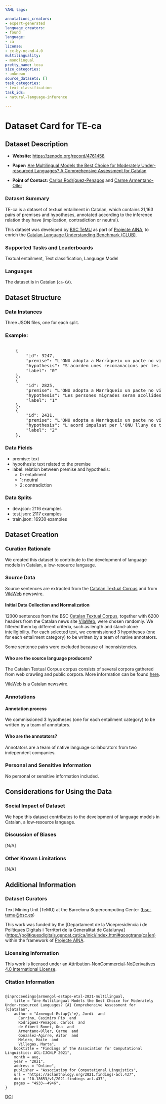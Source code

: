 ```yaml
---
YAML tags:

annotations_creators:
- expert-generated
language_creators:
- found
language:
- ca
license:
- cc-by-nc-nd-4.0
multilinguality:
- monolingual
pretty_name: teca
size_categories:
- unknown
source_datasets: []
task_categories:
- text-classification
task_ids:
- natural-language-inference

---
```


# Dataset Card for TE-ca


## Dataset Description

- **Website:** https://zenodo.org/record/4761458

- **Paper:** [Are Multilingual Models the Best Choice for Moderately Under-resourced Languages? A Comprehensive Assessment for Catalan](https://arxiv.org/abs/2107.07903)

- **Point of Contact:** [Carlos Rodríguez-Penagos](carlos.rodriguez1@bsc.es) and [Carme Armentano-Oller](carme.armentano@bsc.es)


### Dataset Summary

TE-ca is a dataset of textual entailment in Catalan, which contains 21,163 pairs of premises and hypotheses, annotated according to the inference relation they have (implication, contradiction or neutral).

This dataset was developed by [BSC TeMU](https://temu.bsc.es/) as part of [Projecte AINA](https://politiquesdigitals.gencat.cat/ca/economia/catalonia-ai/aina/), to enrich the [Catalan Language Understanding Benchmark (CLUB)](https://club.aina.bsc.es/). 

### Supported Tasks and Leaderboards

Textual entailment, Text classification, Language Model

### Languages

The dataset is in Catalan (`ca-CA`).

## Dataset Structure

### Data Instances

Three JSON files, one for each split.

### Example:

<pre>
    
    {
        "id": 3247,
        "premise": "L'ONU adopta a Marràqueix un pacte no vinculant per les migracions",
        "hypothesis": "S'acorden unes recomanacions per les persones migrades a Marràqueix",
        "label": "0"
    },
    {
        "id": 2825,
        "premise": "L'ONU adopta a Marràqueix un pacte no vinculant per les migracions",
        "hypothesis": "Les persones migrades seran acollides a Marràqueix",
        "label": "1"
    },
    {
        "id": 2431,
        "premise": "L'ONU adopta a Marràqueix un pacte no vinculant per les migracions",
        "hypothesis": "L'acord impulsat per l'ONU lluny de tancar-se",
        "label": "2"
    },
</pre>

### Data Fields

- premise: text
- hypothesis: text related to the premise
- label: relation between premise and hypothesis:
    * 0: entailment
    * 1: neutral
    * 2: contradiction
    
### Data Splits

* dev.json: 2116 examples
* test.json: 2117 examples
* train.json: 16930 examples

## Dataset Creation

### Curation Rationale
We created this dataset to contribute to the development of language models in Catalan, a low-resource language.

### Source Data

Source sentences are extracted from the [Catalan Textual Corpus](https://doi.org/10.5281/zenodo.4519349) and from [VilaWeb](https://www.vilaweb.cat) newswire.

#### Initial Data Collection and Normalization

12000 sentences from the BSC [Catalan Textual Corpus](https://doi.org/10.5281/zenodo.4519349), together with 6200 headers from the Catalan news site [VilaWeb](https://www.vilaweb.cat), were chosen randomly. We filtered them by different criteria, such as length and stand-alone intelligibility. For each selected text, we commissioned 3 hypotheses (one for each entailment category) to be written by a team of native annotators. 

Some sentence pairs were excluded because of inconsistencies. 

#### Who are the source language producers?

The Catalan Textual Corpus corpus consists of several corpora gathered from web crawling and public corpora. More information can be found [here](https://doi.org/10.5281/zenodo.4519349).

[VilaWeb](https://www.vilaweb.cat) is a Catalan newswire.

### Annotations

#### Annotation process

We commissioned 3 hypotheses (one for each entailment category) to be written by a team of annotators. 

#### Who are the annotators?

Annotators are a team of native language collaborators from two independent companies.

### Personal and Sensitive Information

No personal or sensitive information included.

## Considerations for Using the Data

### Social Impact of Dataset

We hope this dataset contributes to the development of language models in Catalan, a low-resource language.

### Discussion of Biases

[N/A]

### Other Known Limitations

[N/A]

## Additional Information

### Dataset Curators

Text Mining Unit (TeMU) at the Barcelona Supercomputing Center (bsc-temu@bsc.es)

This work was funded by the [Departament de la Vicepresidència i de Polítiques Digitals i Territori de la Generalitat de Catalunya](https://politiquesdigitals.gencat.cat/ca/inici/index.html#googtrans(ca|en) within the framework of [Projecte AINA](https://politiquesdigitals.gencat.cat/ca/economia/catalonia-ai/aina).


### Licensing Information

This work is licensed under an <a rel="license" href="https://creativecommons.org/licenses/by-nc-nd/4.0/">Attribution-NonCommercial-NoDerivatives 4.0 International License</a>.

### Citation Information

```

@inproceedings{armengol-estape-etal-2021-multilingual,
    title = "Are Multilingual Models the Best Choice for Moderately Under-resourced Languages? {A} Comprehensive Assessment for {C}atalan",
    author = "Armengol-Estap{\'e}, Jordi  and
      Carrino, Casimiro Pio  and
      Rodriguez-Penagos, Carlos  and
      de Gibert Bonet, Ona  and
      Armentano-Oller, Carme  and
      Gonzalez-Agirre, Aitor  and
      Melero, Maite  and
      Villegas, Marta",
    booktitle = "Findings of the Association for Computational Linguistics: ACL-IJCNLP 2021",
    month = aug,
    year = "2021",
    address = "Online",
    publisher = "Association for Computational Linguistics",
    url = "https://aclanthology.org/2021.findings-acl.437",
    doi = "10.18653/v1/2021.findings-acl.437",
    pages = "4933--4946",
}

```

[DOI](https://doi.org/10.5281/zenodo.4529183)
